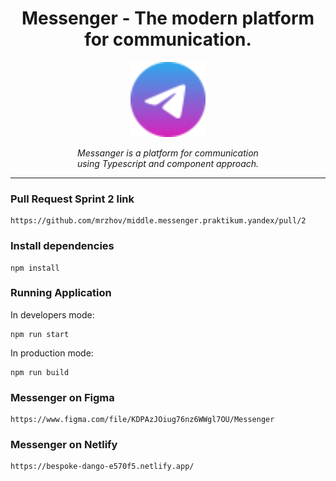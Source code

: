 <h1 align="center">Messenger - The modern platform for communication.</h1>

<p align="center">
  <img src="src/assets/images/logo.svg" alt="angular-logo" width="120px" height="120px"/>
</p>

<p align="center">
  <i>Messanger is a platform for communication
    <br>using Typescript and component approach.</i>
  <br>
</p>

<hr>

### Pull Request Sprint 2 link

```
https://github.com/mrzhov/middle.messenger.praktikum.yandex/pull/2
```

### Install dependencies

```
npm install
```

### Running Application

In developers mode:

```
npm run start
```

In production mode:

```
npm run build
```

### Messenger on Figma

```
https://www.figma.com/file/KDPAzJOiug76nz6WWgl7OU/Messenger
```

### Messenger on Netlify

```
https://bespoke-dango-e570f5.netlify.app/
```